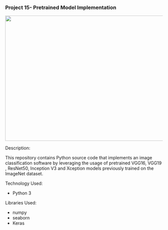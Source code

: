 ### Project 15- Pretrained Model Implementation 

<p align="center">
    <img width="800" height="400"
     src="https://neurohive.io/wp-content/uploads/2018/11/vgg16-1-e1542731207177.png">
</p>

Description:

This repository contains Python source code that implements an image
 classification software by leveraging the usage of pretrained VGG16, VGG19
 , ResNet50, Inception V3 and Xception models previously trained on the
  ImageNet dataset.  
       

Technology Used:

* Python 3

Libraries Used:

* numpy
* seaborn
* Keras
